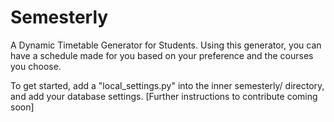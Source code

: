# Semesterly
A Dynamic Timetable Generator for Students.
Using this generator, you can have a schedule made for you based on your preference and
the courses you choose.

To get started, add a "local_settings.py" into the inner semesterly/ directory, and add your database settings.
[Further instructions to contribute coming soon]
